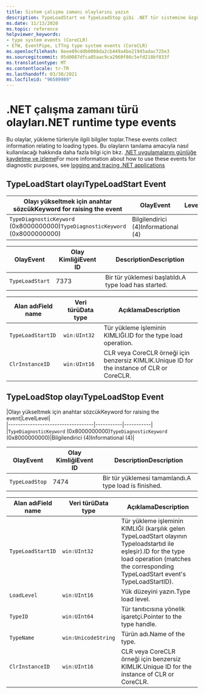 ```yaml
---
title: Sistem çalışma zamanı olaylarını yazın
description: TypeLoadStart ve TypeLoadStop gibi .NET tür sistemine özgü tanılama bilgilerini toplanan .NET çalışma zamanı olaylarına bakın.
ms.date: 11/13/2020
ms.topic: reference
helpviewer_keywords:
- type system events (CoreCLR)
- ETW, EventPipe, LTTng type system events (CoreCLR)
ms.openlocfilehash: 8eee89cddb0098da2cb449a4be21945adac725e3
ms.sourcegitcommit: 05d0087dfca85aac9ca2960f86c5efd218bf833f
ms.translationtype: MT
ms.contentlocale: tr-TR
ms.lasthandoff: 03/30/2021
ms.locfileid: "96589989"
---
```

# <a name="net-runtime-type-events"></a><span data-ttu-id="d5b31-103">.NET çalışma zamanı türü olayları</span><span class="sxs-lookup"><span data-stu-id="d5b31-103">.NET runtime type events</span></span>

<span data-ttu-id="d5b31-104">Bu olaylar, yükleme türleriyle ilgili bilgiler toplar.</span><span class="sxs-lookup"><span data-stu-id="d5b31-104">These events collect information relating to loading types.</span></span> <span data-ttu-id="d5b31-105">Bu olayların tanılama amacıyla nasıl kullanılacağı hakkında daha fazla bilgi için bkz. [.NET uygulamalarını günlüğe kaydetme ve izleme](../../core/diagnostics/logging-tracing.md)</span><span class="sxs-lookup"><span data-stu-id="d5b31-105">For more information about how to use these events for diagnostic purposes, see [logging and tracing .NET applications](../../core/diagnostics/logging-tracing.md)</span></span>

## <a name="typeloadstart-event"></a><span data-ttu-id="d5b31-106">TypeLoadStart olayı</span><span class="sxs-lookup"><span data-stu-id="d5b31-106">TypeLoadStart Event</span></span>

|<span data-ttu-id="d5b31-107">Olayı yükseltmek için anahtar sözcük</span><span class="sxs-lookup"><span data-stu-id="d5b31-107">Keyword for raising the event</span></span>|<span data-ttu-id="d5b31-108">Olay</span><span class="sxs-lookup"><span data-stu-id="d5b31-108">Event</span></span>|<span data-ttu-id="d5b31-109">Level</span><span class="sxs-lookup"><span data-stu-id="d5b31-109">Level</span></span>|  
|-----------------------------------|-----------|-----------|  
|<span data-ttu-id="d5b31-110">`TypeDiagnosticKeyword` (0x8000000000)</span><span class="sxs-lookup"><span data-stu-id="d5b31-110">`TypeDiagnosticKeyword` (0x8000000000)</span></span>|<span data-ttu-id="d5b31-111">Bilgilendirici (4)</span><span class="sxs-lookup"><span data-stu-id="d5b31-111">Informational (4)</span></span>|  

|<span data-ttu-id="d5b31-112">Olay</span><span class="sxs-lookup"><span data-stu-id="d5b31-112">Event</span></span>|<span data-ttu-id="d5b31-113">Olay Kimliği</span><span class="sxs-lookup"><span data-stu-id="d5b31-113">Event ID</span></span>|<span data-ttu-id="d5b31-114">Description</span><span class="sxs-lookup"><span data-stu-id="d5b31-114">Description</span></span>|  
|-----------|--------------|-----------------|  
|`TypeLoadStart`|<span data-ttu-id="d5b31-115">73</span><span class="sxs-lookup"><span data-stu-id="d5b31-115">73</span></span>|<span data-ttu-id="d5b31-116">Bir tür yüklemesi başlatıldı.</span><span class="sxs-lookup"><span data-stu-id="d5b31-116">A type load has started.</span></span>|

|<span data-ttu-id="d5b31-117">Alan adı</span><span class="sxs-lookup"><span data-stu-id="d5b31-117">Field name</span></span>|<span data-ttu-id="d5b31-118">Veri türü</span><span class="sxs-lookup"><span data-stu-id="d5b31-118">Data type</span></span>|<span data-ttu-id="d5b31-119">Açıklama</span><span class="sxs-lookup"><span data-stu-id="d5b31-119">Description</span></span>|  
|----------------|---------------|-----------------|  
|`TypeLoadStartID`|`win:UInt32`|<span data-ttu-id="d5b31-120">Tür yükleme işleminin KIMLIĞI.</span><span class="sxs-lookup"><span data-stu-id="d5b31-120">ID for the type load operation.</span></span>|
|`ClrInstanceID`|`win:UInt16`|<span data-ttu-id="d5b31-121">CLR veya CoreCLR örneği için benzersiz KIMLIK.</span><span class="sxs-lookup"><span data-stu-id="d5b31-121">Unique ID for the instance of CLR or CoreCLR.</span></span>|  

## <a name="typeloadstop-event"></a><span data-ttu-id="d5b31-122">TypeLoadStop olayı</span><span class="sxs-lookup"><span data-stu-id="d5b31-122">TypeLoadStop Event</span></span>

|<span data-ttu-id="d5b31-123">Olayı yükseltmek için anahtar sözcük</span><span class="sxs-lookup"><span data-stu-id="d5b31-123">Keyword for raising the event</span></span>|<span data-ttu-id="d5b31-124">Level</span><span class="sxs-lookup"><span data-stu-id="d5b31-124">Level</span></span>|  
|-----------------------------------|-----------|-----------|  
|<span data-ttu-id="d5b31-125">`TypeDiagnosticKeyword` (0x8000000000)</span><span class="sxs-lookup"><span data-stu-id="d5b31-125">`TypeDiagnosticKeyword` (0x8000000000)</span></span>|<span data-ttu-id="d5b31-126">Bilgilendirici (4)</span><span class="sxs-lookup"><span data-stu-id="d5b31-126">Informational (4)</span></span>|  

|<span data-ttu-id="d5b31-127">Olay</span><span class="sxs-lookup"><span data-stu-id="d5b31-127">Event</span></span>|<span data-ttu-id="d5b31-128">Olay Kimliği</span><span class="sxs-lookup"><span data-stu-id="d5b31-128">Event ID</span></span>|<span data-ttu-id="d5b31-129">Description</span><span class="sxs-lookup"><span data-stu-id="d5b31-129">Description</span></span>|  
|-----------|--------------|-----------------|  
|`TypeLoadStop`|<span data-ttu-id="d5b31-130">74</span><span class="sxs-lookup"><span data-stu-id="d5b31-130">74</span></span>|<span data-ttu-id="d5b31-131">Bir tür yüklemesi tamamlandı.</span><span class="sxs-lookup"><span data-stu-id="d5b31-131">A type load is finished.</span></span>|

|<span data-ttu-id="d5b31-132">Alan adı</span><span class="sxs-lookup"><span data-stu-id="d5b31-132">Field name</span></span>|<span data-ttu-id="d5b31-133">Veri türü</span><span class="sxs-lookup"><span data-stu-id="d5b31-133">Data type</span></span>|<span data-ttu-id="d5b31-134">Açıklama</span><span class="sxs-lookup"><span data-stu-id="d5b31-134">Description</span></span>|  
|----------------|---------------|-----------------|  
|`TypeLoadStartID`|`win:UInt32`|<span data-ttu-id="d5b31-135">Tür yükleme işleminin KIMLIĞI (karşılık gelen TypeLoadStart olayının Typeloadstartıd ile eşleşir).</span><span class="sxs-lookup"><span data-stu-id="d5b31-135">ID for the type load operation (matches the corresponding TypeLoadStart event's TypeLoadStartID).</span></span>|
|`LoadLevel`|`win:UInt16`|<span data-ttu-id="d5b31-136">Yük düzeyini yazın.</span><span class="sxs-lookup"><span data-stu-id="d5b31-136">Type load level.</span></span>|
|`TypeID`|`win:UInt64`|<span data-ttu-id="d5b31-137">Tür tanıtıcısına yönelik işaretçi.</span><span class="sxs-lookup"><span data-stu-id="d5b31-137">Pointer to the type handle.</span></span>|
|`TypeName`|`win:UnicodeString`|<span data-ttu-id="d5b31-138">Türün adı.</span><span class="sxs-lookup"><span data-stu-id="d5b31-138">Name of the type.</span></span>|
|`ClrInstanceID`|`win:UInt16`|<span data-ttu-id="d5b31-139">CLR veya CoreCLR örneği için benzersiz KIMLIK.</span><span class="sxs-lookup"><span data-stu-id="d5b31-139">Unique ID for the instance of CLR or CoreCLR.</span></span>|  
